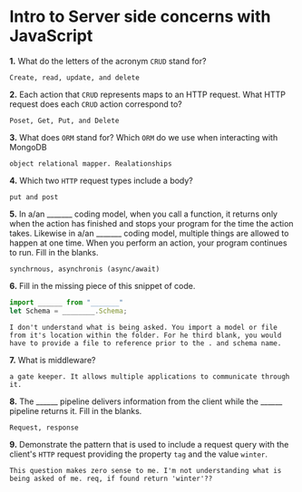 # Intro to Server side concerns with JavaScript

**1.** What do the letters of the acronym `CRUD` stand for?
<!-- enter you answer in the space below -->
```
Create, read, update, and delete
```
**2.** Each action that `CRUD` represents maps to an HTTP request. What HTTP request does each `CRUD` action correspond to?
<!-- enter you answer in the space below -->
```
Poset, Get, Put, and Delete
```
**3.** What does `ORM` stand for? Which `ORM` do we use when interacting with MongoDB
<!-- enter you answer in the space below -->
```
object relational mapper. Realationships
```
**4.** Which two `HTTP` request types include a body?
<!-- enter you answer in the space below -->
```
put and post
```
**5.** In a/an _______ coding model, when you call a function, it returns only when the action has finished and stops your program for the time the action takes. Likewise in a/an _______ coding model, multiple things are allowed to happen at one time. When you perform an action, your program continues to run.  Fill in the blanks.
<!-- enter you answer in the space below -->
```
synchrnous, asynchronis (async/await)
```

**6.** Fill in the missing piece of this snippet of code.
```js
import ______ from "_______"
let Schema = ________.Schema;
```
<!-- enter you answer in the space below -->
```
I don't understand what is being asked. You import a model or file from it's location within the folder. For he third blank, you would have to provide a file to reference prior to the . and schema name.
```
**7.** What is middleware?
<!-- enter you answer in the space below -->
```
a gate keeper. It allows multiple applications to communicate through it. 
```
**8.** The ______ pipeline delivers information from the client while the ______ pipeline returns it. Fill in the blanks. 
<!-- enter you answer in the space below -->
```
Request, response
```
**9.** 
Demonstrate the pattern that is used to include a request query with the client's `HTTP` request providing the property `tag` and the value `winter`.
<!-- enter you answer in the space below -->
```
This question makes zero sense to me. I'm not understanding what is being asked of me. req, if found return 'winter'??
```